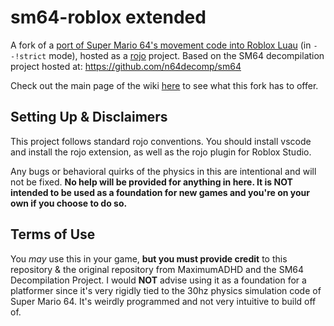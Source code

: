 # sm64-roblox extended

A fork of a [port of Super Mario 64's movement code into Roblox Luau](https://github.com/MaximumADHD/sm64-roblox) (in `--!strict` mode), hosted as a [rojo](https://rojo.space) project. Based on the SM64 decompilation project hosted at: https://github.com/n64decomp/sm64

Check out the main page of the wiki [here](https://github.com/Nobonet/sm64-roblox/wiki) to see what this fork has to offer.

## Setting Up & Disclaimers
This project follows standard rojo conventions. You should install vscode and install the rojo extension, as well as the rojo plugin for Roblox Studio.

Any bugs or behavioral quirks of the physics in this are intentional and will not be fixed. **No help will be provided for anything in here. It is NOT intended to be used as a foundation for new games and you're on your own if you choose to do so.**

## Terms of Use

You *may* use this in your game, **but you must provide credit** to this repository & the original repository from MaximumADHD and the SM64 Decompilation Project. I would **NOT** advise using it as a foundation for a platformer since it's very rigidly tied to the 30hz physics simulation code of Super Mario 64. It's weirdly programmed and not very intuitive to build off of.
